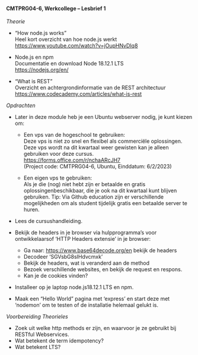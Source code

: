 #### **CMTPRG04-6, Werkcollege – Lesbrief 1**

_Theorie_
- “How node.js works”  
  Heel kort overzicht van hoe node.js werkt  
  https://www.youtube.com/watch?v=jOupHNvDIq8

 - Node.js en npm  
   Documentatie en download Node 18.12.1 LTS  
   https://nodejs.org/en/

- “What is REST”  
  Overzicht en achtergrondinformatie van de REST architectuur  
  https://www.codecademy.com/articles/what-is-rest

_Opdrachten_ 
- Later in deze module heb je een Ubuntu webserver nodig, je kunt kiezen om: 
  - Een vps van de hogeschool te gebruiken:  
    Deze vps is niet zo snel en flexibel als commerciële oplossingen. Deze vps wordt na dit kwartaal weer gewisten kan je alleen gebruiken voor deze cursus.  
  https://forms.office.com/r/nchaARcJH7  
  (Project code: CMTPRG04-6, Ubuntu, Einddatum: 6/2/2023)

  - Een eigen vps te gebruiken:  
    Als je die (nog) niet hebt zijn er betaalde en gratis oplossingenbeschikbaar, die je ook na dit kwartaal kunt blijven gebruiken. Tip: Via Github education zijn er     verschillende mogelijkheden om als student tijdelijk gratis een betaalde server te huren.  

- Lees de cursushandleiding.

- Bekijk de headers in je browser via hulpprogramma’s voor ontwikkelaarsof ‘HTTP Headers extensie’ in je browser: 
  - Ga naar: https://www.base64decode.org/en bekijk de headers 
  - Decodeer ‘SGVsbG8sIHdvcmxk’
  - Bekijk de headers, wat is veranderd aan de method 
  - Bezoek verschillende websites, en bekijk de request en respons. 
  - Kan je de cookies vinden?      
  
- Installeer op je laptop node.js18.12.1 LTS en npm.

- Maak een “Hello World” pagina met ‘express’ en start deze met ‘nodemon’ om te testen of de installatie helemaal gelukt is. 
 
 _Voorbereiding Theorieles_ 
 - Zoek uit welke http methods er zijn, en waarvoor je ze gebruikt bij RESTful Webservices. 
 - Wat betekent de term idempotency?
 - Wat betekent LTS?
